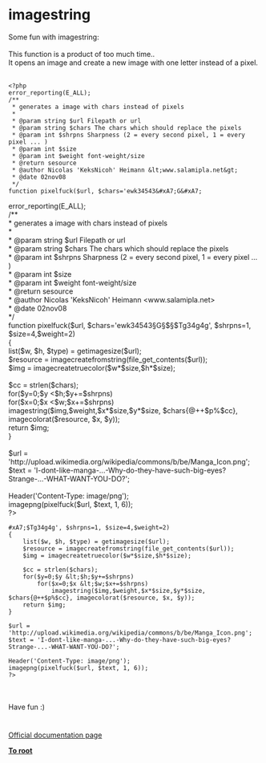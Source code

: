 # imagestring



Some fun with imagestring:<br><br>This function is a product of too much time..<br>It opens an image and create a new image with one letter instead of a pixel.<br><br>

```
<?php
error_reporting(E_ALL);
/**
 * generates a image with chars instead of pixels
 *
 * @param string $url Filepath or url
 * @param string $chars The chars which should replace the pixels
 * @param int $shrpns Sharpness (2 = every second pixel, 1 = every pixel ... )
 * @param int $size 
 * @param int $weight font-weight/size
 * @return sesource
 * @author Nicolas 'KeksNicoh' Heimann &lt;www.salamipla.net&gt;
 * @date 02nov08
 */
function pixelfuck($url, $chars='ewk34543&#xA7;G&#xA7;

```
<?php<br>error_reporting(E_ALL);<br>/**<br> * generates a image with chars instead of pixels<br> *<br> * @param string $url Filepath or url<br> * @param string $chars The chars which should replace the pixels<br> * @param int $shrpns Sharpness (2 = every second pixel, 1 = every pixel ... )<br> * @param int $size <br> * @param int $weight font-weight/size<br> * @return sesource<br> * @author Nicolas &apos;KeksNicoh&apos; Heimann &lt;www.salamipla.net&gt;<br> * @date 02nov08<br> */<br>function pixelfuck($url, $chars=&apos;ewk34543&#xA7;G&#xA7;$&#xA7;$Tg34g4g&apos;, $shrpns=1, $size=4,$weight=2)<br>{<br>    list($w, $h, $type) = getimagesize($url);<br>    $resource = imagecreatefromstring(file_get_contents($url));<br>    $img = imagecreatetruecolor($w*$size,$h*$size);<br><br>    $cc = strlen($chars);<br>    for($y=0;$y &lt;$h;$y+=$shrpns) <br>        for($x=0;$x &lt;$w;$x+=$shrpns)<br>            imagestring($img,$weight,$x*$size,$y*$size, $chars{@++$p%$cc}, imagecolorat($resource, $x, $y));<br>    return $img;<br>}<br><br>$url = &apos;http://upload.wikimedia.org/wikipedia/commons/b/be/Manga_Icon.png&apos;;<br>$text = &apos;I-dont-like-manga-...-Why-do-they-have-such-big-eyes? Strange-...-WHAT-WANT-YOU-DO?&apos;;<br><br>Header(&apos;Content-Type: image/png&apos;);<br>imagepng(pixelfuck($url, $text, 1, 6));<br>?>
```
#xA7;$Tg34g4g', $shrpns=1, $size=4,$weight=2)
{
    list($w, $h, $type) = getimagesize($url);
    $resource = imagecreatefromstring(file_get_contents($url));
    $img = imagecreatetruecolor($w*$size,$h*$size);

    $cc = strlen($chars);
    for($y=0;$y &lt;$h;$y+=$shrpns) 
        for($x=0;$x &lt;$w;$x+=$shrpns)
            imagestring($img,$weight,$x*$size,$y*$size, $chars{@++$p%$cc}, imagecolorat($resource, $x, $y));
    return $img;
}

$url = 'http://upload.wikimedia.org/wikipedia/commons/b/be/Manga_Icon.png';
$text = 'I-dont-like-manga-...-Why-do-they-have-such-big-eyes? Strange-...-WHAT-WANT-YOU-DO?';

Header('Content-Type: image/png');
imagepng(pixelfuck($url, $text, 1, 6));
?>
```
<br><br>Have fun  :)  

#

[Official documentation page](https://www.php.net/manual/en/function.imagestring.php)

**[To root](/README.md)**